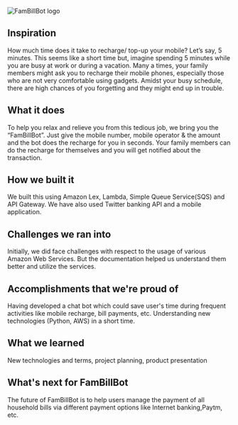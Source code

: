 ![FamBillBot logo](https://gist.githubusercontent.com/aaradhanas/9e3598b4e1cc5cd331b76819d935b44e/raw/da51d9fcb0ae45edb424373b5ab60b061643fbcd/FamBillBot.png)

## Inspiration
How much time does it take to recharge/ top-up your mobile? Let’s say, 5 minutes. This seems like a short time but, imagine spending 5 minutes while you are busy at work or during a vacation. Many a times, your family members might ask you to recharge their mobile phones, especially those who are not very comfortable using gadgets. Amidst your busy schedule, there are high chances of you forgetting and they might end up in trouble.

## What it does
To help you relax and relieve you from this tedious job, we bring you the “FamBillBot”.  Just give the mobile number, mobile operator & the amount and the bot does the recharge for you in seconds. Your family members can do the recharge for themselves and you will get notified about the transaction.

## How we built it
We built this using Amazon Lex, Lambda, Simple Queue Service(SQS) and API Gateway. We have also used Twitter banking API and a mobile application.

## Challenges we ran into
Initially, we did face challenges with respect to the usage of various Amazon Web Services. But the documentation helped us understand them better and utilize the services. 

## Accomplishments that we're proud of
Having developed a chat bot which could save user's time during frequent activities like mobile recharge, bill payments, etc. Understanding new technologies (Python, AWS) in a short time.

## What we learned
New technologies and terms, project planning, product presentation

## What's next for FamBillBot
The future of FamBillBot is to help users manage the payment of all household bills via different payment options like Internet banking,Paytm, etc.